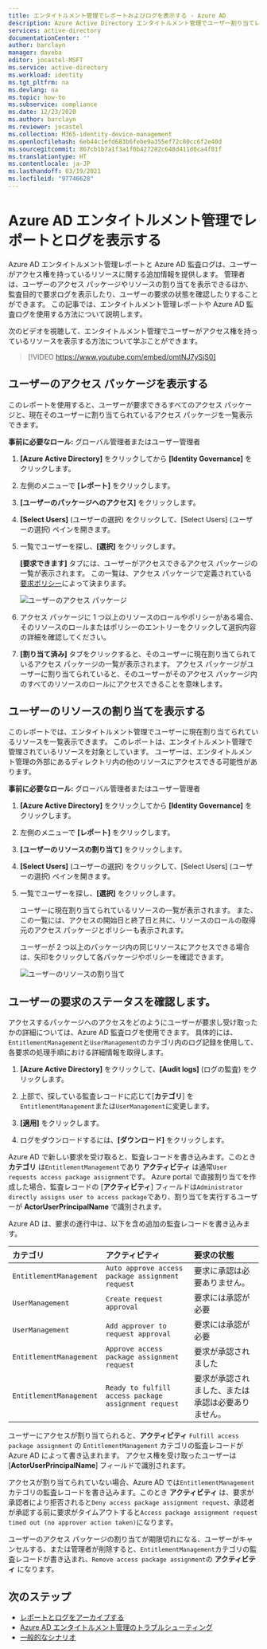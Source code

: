 ```yaml
---
title: エンタイトルメント管理でレポートおよびログを表示する - Azure AD
description: Azure Active Directory エンタイトルメント管理でユーザー割り当てレポートと監査ログを表示する方法について説明します。
services: active-directory
documentationCenter: ''
author: barclayn
manager: daveba
editor: jocastel-MSFT
ms.service: active-directory
ms.workload: identity
ms.tgt_pltfrm: na
ms.devlang: na
ms.topic: how-to
ms.subservice: compliance
ms.date: 12/23/2020
ms.author: barclayn
ms.reviewer: jocastel
ms.collection: M365-identity-device-management
ms.openlocfilehash: 6eb44c1efd683b6febe9a355ef72c80cc6f2e40d
ms.sourcegitcommit: 867cb1b7a1f3a1f0b427282c648d411d0ca4f81f
ms.translationtype: HT
ms.contentlocale: ja-JP
ms.lasthandoff: 03/19/2021
ms.locfileid: "97746628"
---
```

# <a name="view-reports-and-logs-in-azure-ad-entitlement-management"></a>Azure AD エンタイトルメント管理でレポートとログを表示する

Azure AD エンタイトルメント管理レポートと Azure AD 監査ログは、ユーザーがアクセス権を持っているリソースに関する追加情報を提供します。 管理者は、ユーザーのアクセス パッケージやリソースの割り当てを表示できるほか、監査目的で要求ログを表示したり、ユーザーの要求の状態を確認したりすることができます。 この記事では、エンタイトルメント管理レポートや Azure AD 監査ログを使用する方法について説明します。

次のビデオを視聴して、エンタイトルメント管理でユーザーがアクセス権を持っているリソースを表示する方法について学ぶことができます。

>[!VIDEO https://www.youtube.com/embed/omtNJ7ySjS0]

## <a name="view-access-packages-for-a-user"></a>ユーザーのアクセス パッケージを表示する

このレポートを使用すると、ユーザーが要求できるすべてのアクセス パッケージと、現在そのユーザーに割り当てられているアクセス パッケージを一覧表示できます。

**事前に必要なロール:** グローバル管理者またはユーザー管理者

1. **[Azure Active Directory]** をクリックしてから **[Identity Governance]** をクリックします。

1. 左側のメニューで **[レポート]** をクリックします。

1. **[ユーザーのパッケージへのアクセス]** をクリックします。

1. **[Select Users]** (ユーザーの選択) をクリックして、[Select Users] (ユーザーの選択) ペインを開きます。

1. 一覧でユーザーを探し、**[選択]** をクリックします。

    **[要求できます]** タブには、ユーザーがアクセスできるアクセス パッケージの一覧が表示されます。 この一覧は、アクセス パッケージで定義されている[要求ポリシー](entitlement-management-access-package-request-policy.md#for-users-in-your-directory)によって決まります。 

    ![ユーザーのアクセス パッケージ](./media/entitlement-management-reports/access-packages-report.png)

1. アクセス パッケージに 1 つ以上のリソースのロールやポリシーがある場合、そのリソースのロールまたはポリシーのエントリーをクリックして選択内容の詳細を確認してください。

1. **[割り当て済み]** タブをクリックすると、そのユーザーに現在割り当てられているアクセス パッケージの一覧が表示されます。 アクセス パッケージがユーザーに割り当てられていると、そのユーザーがそのアクセス パッケージ内のすべてのリソースのロールにアクセスできることを意味します。

## <a name="view-resource-assignments-for-a-user"></a>ユーザーのリソースの割り当てを表示する

このレポートでは、エンタイトルメント管理でユーザーに現在割り当てられているリソースを一覧表示できます。 このレポートは、エンタイトルメント管理で管理されているリソースを対象としています。 ユーザーは、エンタイトルメント管理の外部にあるディレクトリ内の他のリソースにアクセスできる可能性があります。

**事前に必要なロール:** グローバル管理者またはユーザー管理者

1. **[Azure Active Directory]** をクリックしてから **[Identity Governance]** をクリックします。

1. 左側のメニューで **[レポート]** をクリックします。

1. **[ユーザーのリソースの割り当て]** をクリックします。

1. **[Select Users]** (ユーザーの選択) をクリックして、[Select Users] (ユーザーの選択) ペインを開きます。

1. 一覧でユーザーを探し、**[選択]** をクリックします。

    ユーザーに現在割り当てられているリソースの一覧が表示されます。 また、この一覧には、アクセスの開始日と終了日と共に、リソースのロールの取得元のアクセス パッケージとポリシーも表示されます。
    
    ユーザーが 2 つ以上のパッケージ内の同じリソースにアクセスできる場合は、矢印をクリックして各パッケージやポリシーを確認できます。

    ![ユーザーのリソースの割り当て](./media/entitlement-management-reports/resource-assignments-report.png)

## <a name="determine-the-status-of-a-users-request"></a>ユーザーの要求のステータスを確認します。

アクセスするパッケージへのアクセスをどのようにユーザーが要求し受け取ったかの詳細については、Azure AD 監査ログを使用できます。 具体的には、`EntitlementManagement`と`UserManagement`のカテゴリ内のログ記録を使用して、各要求の処理手順における詳細情報を取得します。  

1. **[Azure Active Directory]** をクリックして、**[Audit logs]** (ログの監査) をクリックします。

1. 上部で、探している監査レコードに応じて[**カテゴリ**] を`EntitlementManagement`または`UserManagement`に変更します。  

1. **[適用]** をクリックします。

1. ログをダウンロードするには、**[ダウンロード]** をクリックします。

Azure AD で新しい要求を受け取ると、監査レコードを書き込みます。このとき **カテゴリ** は`EntitlementManagement`であり **アクティビティ** は通常`User requests access package assignment`です。  Azure portal で直接割り当てを作成した場合、監査レコードの [**アクティビティ**] フィールドは`Administrator directly assigns user to access package`であり、割り当てを実行するユーザーが **ActorUserPrincipalName** で識別されます。

Azure AD は、要求の進行中は、以下を含め追加の監査レコードを書き込みます。

| カテゴリ | アクティビティ | 要求の状態 |
| :---- | :------------ | :------------ |
| `EntitlementManagement` | `Auto approve access package assignment request` | 要求に承認は必要ありません。 |
| `UserManagement` | `Create request approval` | 要求には承認が必要 |
| `UserManagement` | `Add approver to request approval` | 要求には承認が必要 |
| `EntitlementManagement` | `Approve access package assignment request` | 要求が承認されました |
| `EntitlementManagement` | `Ready to fulfill access package assignment request` |要求が承認されました、または承認は必要ありません。 |

ユーザーにアクセスが割り当てられると、**アクティビティ** `Fulfill access package assignment` の `EntitlementManagement` カテゴリの監査レコードが Azure AD によって書き込まれます。  アクセス権を受け取ったユーザーは [**ActorUserPrincipalName**] フィールドで識別されます。

アクセスが割り当てられていない場合、Azure AD では`EntitlementManagement`カテゴリの監査レコードを書き込みます。このとき **アクティビティ** は、要求が承認者により拒否されると`Deny access package assignment request`、承認者が承認する前に要求がタイムアウトすると`Access package assignment request timed out (no approver action taken)`になります。

ユーザーのアクセス パッケージの割り当てが期限切れになる、ユーザーがキャンセルする、または管理者が削除すると、`EntitlementManagement`カテゴリの監査レコードが書き込まれ、`Remove access package assignment`の **アクティビティ** になります。

## <a name="next-steps"></a>次のステップ

- [レポートとログをアーカイブする](entitlement-management-logs-and-reporting.md)
- [Azure AD エンタイトルメント管理のトラブルシューティング](entitlement-management-troubleshoot.md)
- [一般的なシナリオ](entitlement-management-scenarios.md)
